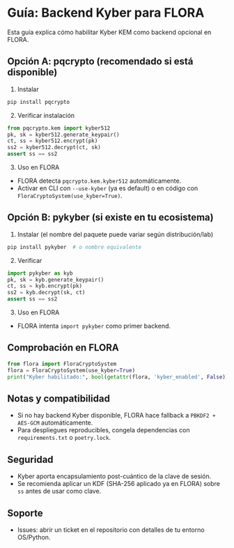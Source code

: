 # Guía: Backend Kyber para FLORA

Esta guía explica cómo habilitar Kyber KEM como backend opcional en FLORA.

## Opción A: pqcrypto (recomendado si está disponible)

1. Instalar
```bash
pip install pqcrypto
```

2. Verificar instalación
```python
from pqcrypto.kem import kyber512
pk, sk = kyber512.generate_keypair()
ct, ss = kyber512.encrypt(pk)
ss2 = kyber512.decrypt(ct, sk)
assert ss == ss2
```

3. Uso en FLORA
- FLORA detecta `pqcrypto.kem.kyber512` automáticamente.
- Activar en CLI con `--use-kyber` (ya es default) o en código con `FloraCryptoSystem(use_kyber=True)`.

## Opción B: pykyber (si existe en tu ecosistema)

1. Instalar (el nombre del paquete puede variar según distribución/lab)
```bash
pip install pykyber  # o nombre equivalente
```

2. Verificar
```python
import pykyber as kyb
pk, sk = kyb.generate_keypair()
ct, ss = kyb.encrypt(pk)
ss2 = kyb.decrypt(sk, ct)
assert ss == ss2
```

3. Uso en FLORA
- FLORA intenta `import pykyber` como primer backend.

## Comprobación en FLORA
```python
from flora import FloraCryptoSystem
flora = FloraCryptoSystem(use_kyber=True)
print("Kyber habilitado:", bool(getattr(flora, 'kyber_enabled', False)))
```

## Notas y compatibilidad
- Si no hay backend Kyber disponible, FLORA hace fallback a `PBKDF2 + AES-GCM` automáticamente.
- Para despliegues reproducibles, congela dependencias con `requirements.txt` o `poetry.lock`.

## Seguridad
- Kyber aporta encapsulamiento post-cuántico de la clave de sesión.
- Se recomienda aplicar un KDF (SHA-256 aplicado ya en FLORA) sobre `ss` antes de usar como clave.

## Soporte
- Issues: abrir un ticket en el repositorio con detalles de tu entorno OS/Python.




